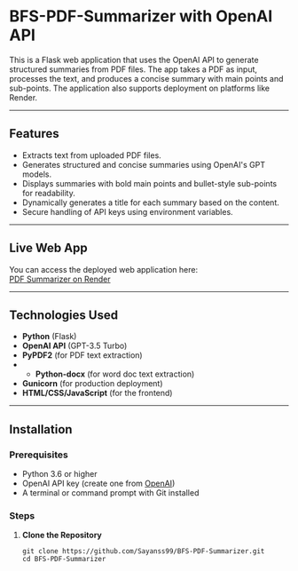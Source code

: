 # BFS-PDF-Summarizer with OpenAI API

This is a Flask web application that uses the OpenAI API to generate structured summaries from PDF files. The app takes a PDF as input, processes the text, and produces a concise summary with main points and sub-points. The application also supports deployment on platforms like Render.

---

## Features

- Extracts text from uploaded PDF files.
- Generates structured and concise summaries using OpenAI's GPT models.
- Displays summaries with bold main points and bullet-style sub-points for readability.
- Dynamically generates a title for each summary based on the content.
- Secure handling of API keys using environment variables.

---

## Live Web App

You can access the deployed web application here:  
[PDF Summarizer on Render](https://bfs-pdf-summarizer.onrender.com)  

---

## Technologies Used

- **Python** (Flask)
- **OpenAI API** (GPT-3.5 Turbo)
- **PyPDF2** (for PDF text extraction)
- - **Python-docx** (for word doc text extraction)
- **Gunicorn** (for production deployment)
- **HTML/CSS/JavaScript** (for the frontend)

---

## Installation

### Prerequisites

- Python 3.6 or higher
- OpenAI API key (create one from [OpenAI](https://platform.openai.com/))
- A terminal or command prompt with Git installed

### Steps

1. **Clone the Repository**
   ```
   git clone https://github.com/Sayanss99/BFS-PDF-Summarizer.git
   cd BFS-PDF-Summarizer
   ```

